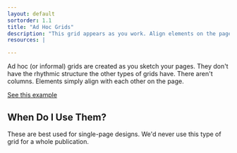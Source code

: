 ```yaml
---
layout: default
sortorder: 1.1
title: "Ad Hoc Grids"
description: "This grid appears as you work. Align elements on the page relative to each other."
resources: |

---
```

Ad hoc (or informal) grids are created as you sketch your pages. They don't have the rhythmic structure the other types of grids have. There aren't columns. Elements simply align with each other on the page.

[See this example](https://learning.oreilly.com/library/view/the-art-of/9781315301532/xhtml/14_Chapter08.xhtml#ch8-5)

## When Do I Use Them?

These are best used for single-page designs. We'd never use this type of grid for a whole publication.